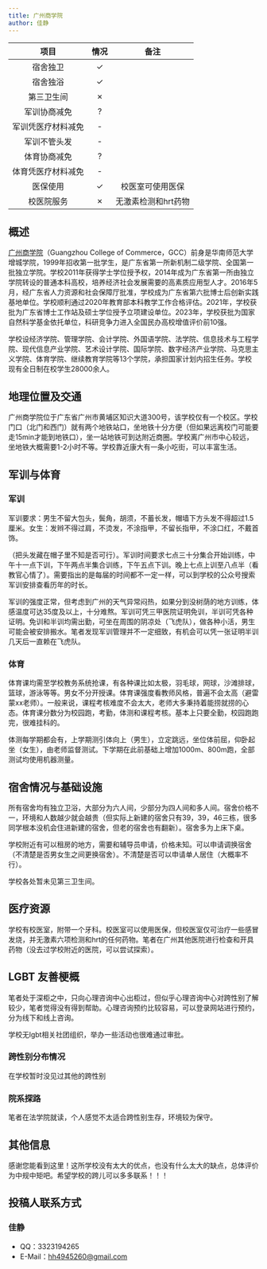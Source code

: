 ```yaml
---
title: 广州商学院
author: 佳静
---
```


|        项目        | 情况 |        备注         |
| :----------------: | :--: | :-----------------: |
|      宿舍独卫      |  ✓   |                     |
|      宿舍独浴      |  ✓   |                     |
|     第三卫生间     |  ✗   |                     |
|    军训协商减免    |  ?   |                     |
| 军训凭医疗材料减免 |  -   |                     |
|    军训不管头发    |  -   |                     |
|    体育协商减免    |  ?   |                     |
| 体育凭医疗材料减免 |  -   |                     |
|      医保使用      |  ✓   |  校医室可使用医保   |
|     校医院服务     |  ✗   | 无激素检测和hrt药物 |

## 概述

[广州商学院](https://www.gcc.edu.cn/index.htm)（Guangzhou College of Commerce，GCC）前身是华南师范大学增城学院，1999年招收第一批学生，是广东省第一所新机制二级学院、全国第一批独立学院。学校2011年获得学士学位授予权，2014年成为广东省第一所由独立学院转设的普通本科高校，培养经济社会发展需要的高素质应用型人才。2016年5月，经广东省人力资源和社会保障厅批准，学校成为广东省第六批博士后创新实践基地单位。学校顺利通过2020年教育部本科教学工作合格评估。2021年，学校获批为广东省博士工作站及硕士学位授予立项建设单位。2023年，学校获批为国家自然科学基金依托单位，科研竞争力进入全国民办高校增值评价前10强。

学校设经济学院、管理学院、会计学院、外国语学院、法学院、信息技术与工程学院、现代信息产业学院、艺术设计学院、国际学院、数字经济产业学院、马克思主义学院、体育学院、继续教育学院等13个学院，承担国家计划内招生任务。学校现有全日制在校学生28000余人。

## 地理位置及交通

广州商学院位于广东省广州市黄埔区知识大道300号，该学校仅有一个校区。学校门口（北门和西门）就有两个地铁站口，坐地铁十分方便（但如果远离校门可能要走15min才能到地铁口），坐一站地铁可到达附近商圈。学校离广州市中心较远，坐地铁大概需要1-2小时不等。学校靠近康大有一条小吃街，可以丰富生活。

## 军训与体育

### 军训

军训要求：男生不留大包头，鬓角，胡须，不蓄长发，帽墙下方头发不得超过1.5厘米。女生：发辫不得过肩，不烫发，不涂指甲，不留长指甲，不涂口红，不戴首饰。

（把头发藏在帽子里不知是否可行）。军训时间要求七点三十分集合开始训练，中午十一点下训，下午两点半集合训练，下午五点下训。晚上七点上训至八点半（看教官心情了）。需要指出的是每届的时间都不一定一样，可以到学校的公众号搜索军训安排查看历年的时长。

军训的强度正常，但考虑到广州的天气异常闷热，如果分到没树荫的地方训练，体感温度可达35度及以上，十分难熬。军训可凭三甲医院证明免训，半训可凭各种证明。免训和半训均需出勤，可坐在周围的阴凉处（飞虎队），做各种小活，男生可能会被安排搬水。笔者发现军训管理并不一定细致，有机会可以凭一张证明半训几天后一直赖在飞虎队。

### 体育

体育课均需至学校教务系统抢课，有各种课比如太极，羽毛球，网球，沙滩排球，篮球，游泳等等。男女不分开授课。体育课强度看教师风格，普遍不会太高（避雷蒙xx老师）。一般来说，课程考核难度不会太大，老师大多秉持着能捞就捞的心态。体育课分数分为校园跑，考勤，体测和课程考核。基本上只要全勤，校园跑跑完，很难挂科的。

体测每学期都会有，上学期测引体向上（男生），立定跳远，坐位体前屈，仰卧起坐（女生），由老师监督测试。下学期在此前基础上增加1000m、800m跑，全部测试均使用机器测量。

## 宿舍情况与基础设施

所有宿舍均有独立卫浴，大部分为六人间，少部分为四人间和多人间。宿舍价格不一，环境和人数越少就会越贵（但实际上新建的宿舍只有39，39，46三栋，很多同学根本没机会住进新建的宿舍，但老的宿舍也有翻新）。宿舍多为上床下桌。

学校附近有可以租房的地方，需要和辅导员申请，价格未知。可以申请调换宿舍（不清楚是否男女生之间更换宿舍）。不清楚是否可以申请单人居住（大概率不行）。

学校各处暂未见第三卫生间。

## 医疗资源

学校有校医室，附带一个牙科。校医室可以使用医保，但校医室仅可治疗一些感冒发烧，并无激素六项检测和hrt的任何药物。笔者在广州其他医院进行检查和开具药物（没去过学校附近的医院，可以尝试探索）。

## LGBT 友善梗概

笔者处于深柜之中，只向心理咨询中心出柜过，但似乎心理咨询中心对跨性别了解较少，笔者觉得没有得到帮助。心理咨询预约比较容易，可以登录网站进行预约，分为线下和线上咨询。

学校无lgbt相关社团组织，举办一些活动也很难通过审批。

### 跨性别分布情况

在学校暂时没见过其他的跨性别

### 院系探路

笔者在法学院就读，个人感觉不太适合跨性别生存，环境较为保守。

## 其他信息

感谢您能看到这里！这所学校没有太大的优点，也没有什么太大的缺点，总体评价为中规中矩吧。希望学校的跨儿可以多多联系！！！

## 投稿人联系方式

### 佳静

- QQ：3323194265
- E-Mail：<hh4945260@gmail.com>
